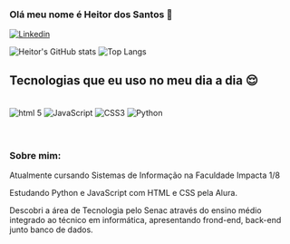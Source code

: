 ### Olá meu nome é Heitor dos Santos 🫡

[![Linkedin](https://img.shields.io/badge/LinkedIn-0077B5?style=for-the-badge&logo=linkedin&logoColor=white)](https://www.linkedin.com/in/heitor-dos-santos-oliveira-10a279240/)

![Heitor's GitHub stats](https://github-readme-stats.vercel.app/api?username=Hocrons&show_icons=true&theme=tokyonight)
![Top Langs](https://github-readme-stats.vercel.app/api/top-langs/?username=Hocrons&layout=compact)

## Tecnologias que eu uso no meu dia a dia 😌

<div style="display: inline_block"><br/>
    <img align="center" alt="html 5" src="https://img.shields.io/badge/HTML5-E34F26?style=for-the-badge&logo=html5&logoColor=white" />
    <img align="center" alt="JavaScript" src="https://img.shields.io/badge/JavaScript-F7DF1E?style=for-the-badge&logo=javascript&logoColor=black" />
    <img align="center" alt="CSS3" src="https://img.shields.io/badge/CSS3-1572B6?style=for-the-badge&logo=css3&logoColor=white" />
    <img align="center" alt="Python" src="https://img.shields.io/badge/Python-14354C?style=for-the-badge&logo=python&logoColor=white" />
</div><br/>
<br/>

### Sobre mim:
Atualmente cursando Sistemas de Informação na Faculdade Impacta 1/8

Estudando Python e JavaScript com HTML e CSS pela Alura.

Descobri a área de Tecnologia pelo Senac através do ensino médio integrado ao técnico em informática, apresentando frond-end, back-end junto banco de dados.

